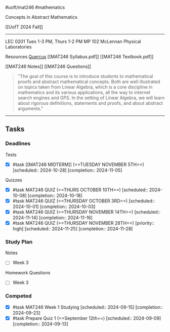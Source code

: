 #uoft/mat246 #mathematics 

Concepts in Abstract Mathematics

[[UofT 2024 Fall]]

---
LEC 0201
	Tues 1-3 PM, Thurs 1-2 PM
	MP 102
	McLennan Physical Laboratories

Resources
	[Quercus](https://q.utoronto.ca/courses/355207)
	[[MAT246 Syllabus.pdf]]
	[[MAT246 Textbook.pdf]]

[[MAT246 Notes]]
[[MAT246 Questions]]

> "The goal of this course is to introduce students to mathematical proofs and abstract mathematical concepts. Both are well illustrated on topics taken from Linear Algebra, which is a core discipline in mathematics and its various applications, all the way to internet search engines and GPS. 
> In the setting of Linear Algebra, we will learn about rigorous definitions, statements and proofs, and about abstract arguments."

---
## Tasks
### Deadlines
Tests
- [x] #task [[MAT246 MIDTERM]] (==TUESDAY NOVEMBER 5TH==)  [scheduled:: 2024-10-28]  [completion:: 2024-11-05]

Quizzes
- [x] #task MAT246 QUIZ (==THURS OCTOBER 10TH==)  [scheduled:: 2024-10-08]  [completion:: 2024-10-18]
- [x] #task MAT246 QUIZ (==THURSDAY OCTOBER 3RD==)  [scheduled:: 2024-10-01]  [completion:: 2024-10-03]
- [x] #task MAT246 QUIZ (==THURSDAY NOVEMBER 14TH==)  [scheduled:: 2024-11-14]  [completion:: 2024-11-16]
- [x] #task MAT246 QUIZ (==THURSDAY NOVEMBER 28TH==)  [priority:: high]  [scheduled:: 2024-11-25]  [completion:: 2024-11-28]
### Study Plan
Notes
- [ ] Week 3

Homework Questions
- [ ] Week 3

### Competed
- [x] #task MAT246 Week 1 Studying  [scheduled:: 2024-09-15]  [completion:: 2024-09-23]
- [x] #task Prepare Quiz 1 (==September 12th==)  [scheduled:: 2024-09-09]  [completion:: 2024-09-13]